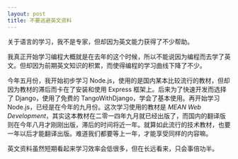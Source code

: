 ```yaml
---
layout: post
title: 不要逃避英文资料
---
```


关于语言的学习，我不是专家，但却因为英文能力获得了不少帮助。

我真正开始学习编程大概就是在去年的这个时候，所以不能说因为编程而去学了英文。但却因为前期英文知识的积累，而使得编程的学习曲线下降了不少。

今年五月份，我开始初步学习 Node.js，使用的是国内某本比较流行的教材，但却因为教材的滞后而卡在了安装和使用 Express 框架上。后来为了快速开发而选择了 Django，使用了免费的 TangoWithDjango，学会了基本使用。再开始学习 Node.js，已经是在今年的九月份。这次学习使用的教材是 *MEAN Web Development*，其实这本教材在二零一四年九月就已经出版了，而国内的翻译版则在今年八月才刚刚出版，滞后的时间将近一年。就算如此流行的技术教材，也要一年以后才能翻译出版。难道我们都要等上一年，才能享受同样的内容嘛。

英文资料虽然短期看起来学习效率会低很多，但在长远看来，只会事倍功半。